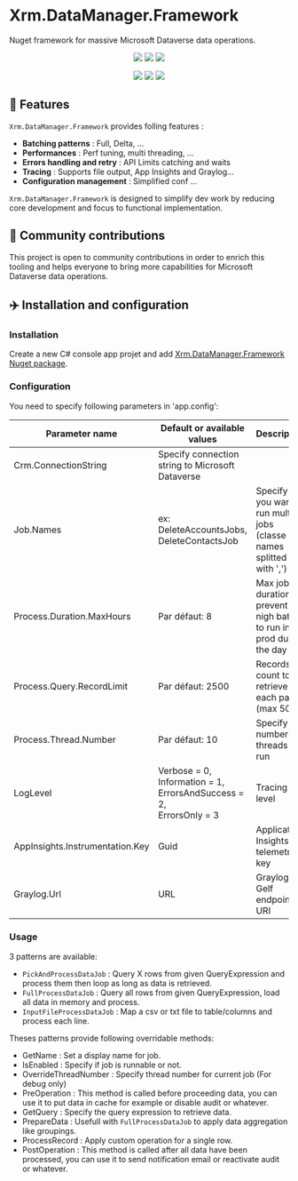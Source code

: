 # Xrm.DataManager.Framework

Nuget framework for massive Microsoft Dataverse data operations.

<p align="center">
    <a href="#repolicense" alt="Repository License">
        <img src="https://img.shields.io/github/license/AymericM78/PowerDataOps?color=yellow&label=License" /></a>
    <a href="#openissues" alt="Open Issues">
        <img src="https://img.shields.io/github/issues-raw/AymericM78/PowerDataOps?label=Open%20Issues" /></a>
    <a href="#openpr" alt="Open Pull Requests">
        <img src="https://img.shields.io/github/issues-pr-raw/AymericM78/PowerDataOps?label=Open%20Pull%20Requests" /></a>
</p>

<p align="center">
    <a href="#watchers" alt="Watchers">
        <img src="https://img.shields.io/github/watchers/AymericM78/PowerDataOps?style=social" /></a>
    <a href="#forks" alt="Forks">
        <img src="https://img.shields.io/github/forks/AymericM78/PowerDataOps?style=social" /></a>
    <a href="#stars" alt="Stars">
        <img src="https://img.shields.io/github/stars/AymericM78/PowerDataOps?style=social" /></a>
</p>

## 🚀 Features

`Xrm.DataManager.Framework` provides folling features :

- **Batching patterns** : Full, Delta, ...
- **Performances** : Perf tuning, multi threading, ...
- **Errors handling and retry** : API Limits catching and waits
- **Tracing** : Supports file output, App Insights and Graylog...
- **Configuration management** : Simplified conf ...

`Xrm.DataManager.Framework` is designed to simplify dev work by reducing core development and focus to functional implementation.

## 👐 Community contributions

This project is open to community contributions in order to enrich this tooling and helps everyone to bring more capabilities for Microsoft Dataverse data operations.

## ✈️ Installation and configuration

### Installation

Create a new C# console app projet and add [Xrm.DataManager.Framework Nuget package](https://www.nuget.org/packages/Xrm.DataManager.Framework/).

### Configuration

You need to specify following parameters in 'app.config':

Parameter name|Default or available values|Description
--------------|---------------------------|-----------
Crm.ConnectionString|Specify connection string to Microsoft Dataverse
Job.Names|ex: DeleteAccountsJobs, DeleteContactsJob|Specify if you want to run multiple jobs (classe names splitted with ',')
Process.Duration.MaxHours|Par défaut: 8|Max job duration, to prevent nigh batch to run in prod during the day
Process.Query.RecordLimit|Par défaut: 2500|Records count to retrieve for each page (max 5000)
Process.Thread.Number|Par défaut: 10|Specify the number of threads to run
LogLevel|Verbose = 0,<br/>Information = 1,<br/>ErrorsAndSuccess = 2,<br/>ErrorsOnly = 3|Tracing level
AppInsights.Instrumentation.Key|Guid|Application Insights telemetry key
Graylog.Url|URL|Graylog Gelf endpoint URI

### Usage

3 patterns are available:

- `PickAndProcessDataJob` : Query X rows from given QueryExpression and process them then loop as long as data is retrieved.
- `FullProcessDataJob` : Query all rows from given QueryExpression, load all data in memory and process.
- `InputFileProcessDataJob` : Map a csv or txt file to table/columns and process each line.

Theses patterns provide following overridable methods:

- GetName : Set a display name for job.
- IsEnabled : Specify if job is runnable or not.
- OverrideThreadNumber : Specify thread number for current job (For debug only)
- PreOperation : This method is called before proceeding data, you can use it to put data in cache for example or disable audit or whatever.
- GetQuery : Specify the query expression to retrieve data.
- PrepareData : Usefull with `FullProcessDataJob` to apply data aggregation like groupings.
- ProcessRecord : Apply custom operation for a single row.
- PostOperation : This method is called after all data have been processed, you can use it to send notification email or reactivate audit or whatever.





